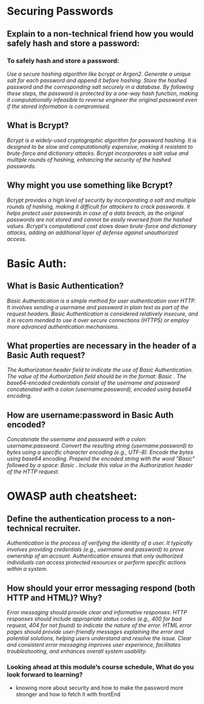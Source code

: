 # Securing Passwords
## Explain to a non-technical friend how you would safely hash and store a password: 
### To safely hash and store a password:
*Use a secure hashing algorithm like bcrypt or Argon2.
Generate a unique salt for each password and append it before hashing.
Store the hashed password and the corresponding salt securely in a database.
By following these steps, the password is protected by a one-way hash function, making it computationally infeasible to reverse engineer the original password even if the stored information is compromised.*

## What is Bcrypt?
*Bcrypt is a widely-used cryptographic algorithm for password hashing.
It is designed to be slow and computationally expensive, making it resistant to brute-force and dictionary attacks.
Bcrypt incorporates a salt value and multiple rounds of hashing, enhancing the security of the hashed passwords.*

 ## Why might you use something like Bcrypt?
 *Bcrypt provides a high level of security by incorporating a salt and multiple rounds of hashing, making it difficult for attackers to crack passwords.
It helps protect user passwords in case of a data breach, as the original passwords are not stored and cannot be easily reversed from the hashed values.
Bcrypt's computational cost slows down brute-force and dictionary attacks, adding an additional layer of defense against unauthorized access.*

# Basic Auth:
## What is Basic Authentication?
*Basic Authentication is a simple method for user authentication over HTTP.
It involves sending a username and password in plain text as part of the request headers.
Basic Authentication is considered relatively insecure, and it is recom
mended to use it over secure connections (HTTPS) or employ more advanced authentication mechanisms.*

## What properties are necessary in the header of a Basic Auth request?
*The Authorization header field to indicate the use of Basic Authentication.
The value of the Authorization field should be in the format: Basic <base64-encoded-credentials>.
The base64-encoded credentials consist of the username and password concatenated with a colon (username:password), encoded using base64 encoding.*

## How are username:password in Basic Auth encoded?
*Concatenate the username and password with a colon: username:password.
Convert the resulting string (username:password) to bytes using a specific character encoding (e.g., UTF-8).
Encode the bytes using base64 encoding.
Prepend the encoded string with the word "Basic" followed by a space: Basic <base64-encoded-credentials>.
Include this value in the Authorization header of the HTTP request.*

# OWASP auth cheatsheet:
## Define the authentication process to a non-technical recruiter.
*Authentication is the process of verifying the identity of a user.
It typically involves providing credentials (e.g., username and password) to prove ownership of an account.
Authentication ensures that only authorized individuals can access protected resources or perform specific actions within a system.*

## How should your error messaging respond (both HTTP and HTML)? Why?
*Error messaging should provide clear and informative responses:
HTTP responses should include appropriate status codes (e.g., 400 for bad request, 404 for not found) to indicate the nature of the error.
HTML error pages should provide user-friendly messages explaining the error and potential solutions, helping users understand and resolve the issue.
Clear and consistent error messaging improves user experience, facilitates troubleshooting, and enhances overall system usability.*
 ### Looking ahead at this module’s course schedule, What do you look forward to learning?
 * knowing more about security and how to make the password more stronger and how to fetch it with frontEnd 
